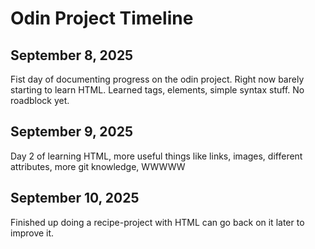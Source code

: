 # Odin Project Timeline
##  September 8, 2025
Fist day of documenting progress on the odin project. Right now barely starting to learn HTML.
Learned tags, elements, simple syntax stuff. No roadblock yet.

## September 9, 2025
Day 2 of learning HTML, more useful things like links, images, different attributes, more git knowledge,
WWWWW

## September 10, 2025
Finished up doing a recipe-project with HTML can go back on it later to improve it.
